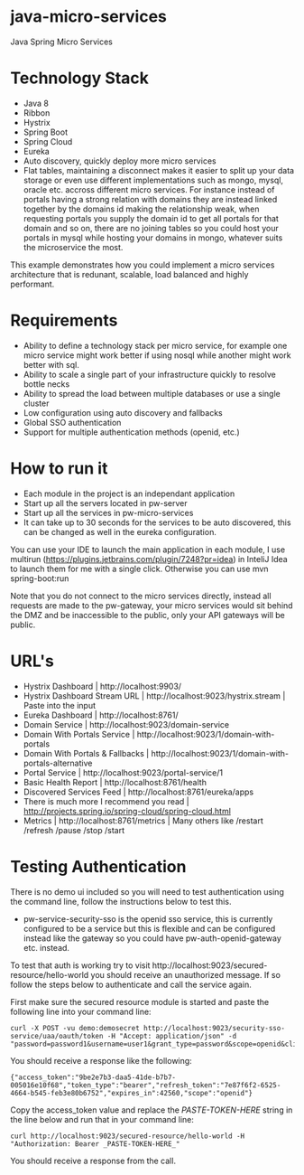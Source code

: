 # java-micro-services
Java Spring Micro Services

# Technology Stack
- Java 8
- Ribbon
- Hystrix
- Spring Boot
- Spring Cloud
- Eureka
- Auto discovery, quickly deploy more micro services
- Flat tables, maintaining a disconnect makes it easier to split up your data storage or even use different implementations such as mongo, mysql, oracle etc. accross different micro services. For instance instead of portals having a strong relation with domains they are instead linked together by the domains id making the relationship weak, when requesting portals you supply the domain id to get all portals for that domain and so on, there are no joining tables so you could host your portals in mysql while hosting your domains in mongo, whatever suits the microservice the most.

This example demonstrates how you could implement a micro services architecture that is redunant, scalable, load balanced
and highly performant.

# Requirements
- Ability to define a technology stack per micro service, for example one micro service might work better if using nosql while another might work better with sql.
- Ability to scale a single part of your infrastructure quickly to resolve bottle necks
- Ability to spread the load between multiple databases or use a single cluster
- Low configuration using auto discovery and fallbacks
- Global SSO authentication
- Support for multiple authentication methods (openid, etc.)

# How to run it
- Each module in the project is an independant application
- Start up all the servers located in pw-server
- Start up all the services in pw-micro-services
- It can take up to 30 seconds for the services to be auto discovered, this can be changed as well in the eureka configuration.

You can use your IDE to launch the main application in each module, I use multirun (https://plugins.jetbrains.com/plugin/7248?pr=idea) in InteliJ Idea to launch them for me with a single click. Otherwise you can use mvn spring-boot:run

Note that you do not connect to the micro services directly, instead all requests are made to the pw-gateway, your micro services would sit behind the DMZ and be inaccessible to the public, only your API gateways will be public.

# URL's
- Hystrix Dashboard | http://localhost:9903/
- Hystrix Dashboard Stream URL | http://localhost:9023/hystrix.stream | Paste into the input
- Eureka Dashboard | http://localhost:8761/
- Domain Service | http://localhost:9023/domain-service
- Domain With Portals Service | http://localhost:9023/1/domain-with-portals
- Domain With Portals & Fallbacks | http://localhost:9023/1/domain-with-portals-alternative
- Portal Service | http://localhost:9023/portal-service/1
- Basic Health Report | http://localhost:8761/health
- Discovered Services Feed | http://localhost:8761/eureka/apps
- There is much more I recommend you read | http://projects.spring.io/spring-cloud/spring-cloud.html
- Metrics | http://localhost:8761/metrics | Many others like /restart /refresh /pause /stop /start

# Testing Authentication

There is no demo ui included so you will need to test authentication using the command line, follow the instructions below to test this.

- pw-service-security-sso is the openid sso service, this is currently configured to be a service but this is flexible and can be configured instead like the gateway so you could have pw-auth-openid-gateway etc. instead.

To test that auth is working try to visit http://localhost:9023/secured-resource/hello-world you should receive an unauthorized message. If so follow the steps below to authenticate and call the service again.

First make sure the secured resource module is started and paste the following line into your command line:

```
curl -X POST -vu demo:demosecret http://localhost:9023/security-sso-service/uaa/oauth/token -H "Accept: application/json" -d "password=password1&username=user1&grant_type=password&scope=openid&client_secret=demosecret&client_id=demo"
```

You should receive a response like the following:

```
{"access_token":"9be2e7b3-daa5-41de-b7b7-005016e10f68","token_type":"bearer","refresh_token":"7e87f6f2-6525-4664-b545-feb3e80b6752","expires_in":42560,"scope":"openid"}
```

Copy the access_token value and replace the _PASTE-TOKEN-HERE_ string in the line below and run that in your command line:

```
curl http://localhost:9023/secured-resource/hello-world -H "Authorization: Bearer _PASTE-TOKEN-HERE_"
```

You should receive a response from the call.
